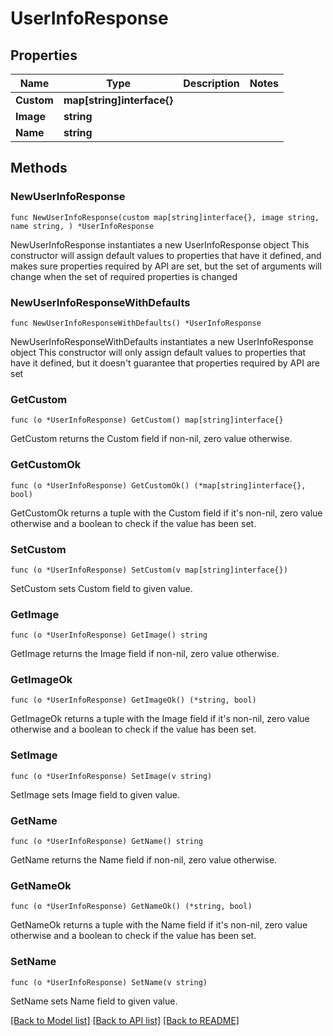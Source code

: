 # UserInfoResponse

## Properties

Name | Type | Description | Notes
------------ | ------------- | ------------- | -------------
**Custom** | **map[string]interface{}** |  | 
**Image** | **string** |  | 
**Name** | **string** |  | 

## Methods

### NewUserInfoResponse

`func NewUserInfoResponse(custom map[string]interface{}, image string, name string, ) *UserInfoResponse`

NewUserInfoResponse instantiates a new UserInfoResponse object
This constructor will assign default values to properties that have it defined,
and makes sure properties required by API are set, but the set of arguments
will change when the set of required properties is changed

### NewUserInfoResponseWithDefaults

`func NewUserInfoResponseWithDefaults() *UserInfoResponse`

NewUserInfoResponseWithDefaults instantiates a new UserInfoResponse object
This constructor will only assign default values to properties that have it defined,
but it doesn't guarantee that properties required by API are set

### GetCustom

`func (o *UserInfoResponse) GetCustom() map[string]interface{}`

GetCustom returns the Custom field if non-nil, zero value otherwise.

### GetCustomOk

`func (o *UserInfoResponse) GetCustomOk() (*map[string]interface{}, bool)`

GetCustomOk returns a tuple with the Custom field if it's non-nil, zero value otherwise
and a boolean to check if the value has been set.

### SetCustom

`func (o *UserInfoResponse) SetCustom(v map[string]interface{})`

SetCustom sets Custom field to given value.


### GetImage

`func (o *UserInfoResponse) GetImage() string`

GetImage returns the Image field if non-nil, zero value otherwise.

### GetImageOk

`func (o *UserInfoResponse) GetImageOk() (*string, bool)`

GetImageOk returns a tuple with the Image field if it's non-nil, zero value otherwise
and a boolean to check if the value has been set.

### SetImage

`func (o *UserInfoResponse) SetImage(v string)`

SetImage sets Image field to given value.


### GetName

`func (o *UserInfoResponse) GetName() string`

GetName returns the Name field if non-nil, zero value otherwise.

### GetNameOk

`func (o *UserInfoResponse) GetNameOk() (*string, bool)`

GetNameOk returns a tuple with the Name field if it's non-nil, zero value otherwise
and a boolean to check if the value has been set.

### SetName

`func (o *UserInfoResponse) SetName(v string)`

SetName sets Name field to given value.



[[Back to Model list]](../README.md#documentation-for-models) [[Back to API list]](../README.md#documentation-for-api-endpoints) [[Back to README]](../README.md)


